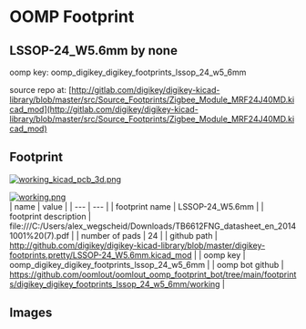 # OOMP Footprint  
## LSSOP-24_W5.6mm  by none  
  
oomp key: oomp_digikey_digikey_footprints_lssop_24_w5_6mm  
  
source repo at: [http://gitlab.com/digikey/digikey-kicad-library/blob/master/src/Source_Footprints/Zigbee_Module_MRF24J40MD.kicad_mod](http://gitlab.com/digikey/digikey-kicad-library/blob/master/src/Source_Footprints/Zigbee_Module_MRF24J40MD.kicad_mod)  
## Footprint  
  
[![working_kicad_pcb_3d.png](working_kicad_pcb_3d_600.png)](working_kicad_pcb_3d.png)  
  
[![working.png](working_600.png)](working.png)  
| name | value | 
| --- | --- | 
| footprint name | LSSOP-24_W5.6mm | 
| footprint description | file:///C:/Users/alex_wegscheid/Downloads/TB6612FNG_datasheet_en_20141001%20(7).pdf | 
| number of pads | 24 | 
| github path | http://github.com/digikey/digikey-kicad-library/blob/master/digikey-footprints.pretty/LSSOP-24_W5.6mm.kicad_mod | 
| oomp key | oomp_digikey_digikey_footprints_lssop_24_w5_6mm | 
| oomp bot github | https://github.com/oomlout/oomlout_oomp_footprint_bot/tree/main/footprints/digikey_digikey_footprints_lssop_24_w5_6mm/working | 
## Images  
